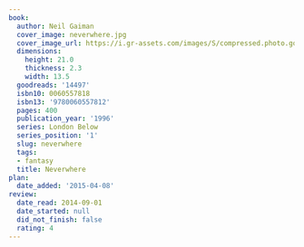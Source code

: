 ```yaml
---
book:
  author: Neil Gaiman
  cover_image: neverwhere.jpg
  cover_image_url: https://i.gr-assets.com/images/S/compressed.photo.goodreads.com/books/1348747943l/14497._SX98_.jpg
  dimensions:
    height: 21.0
    thickness: 2.3
    width: 13.5
  goodreads: '14497'
  isbn10: 0060557818
  isbn13: '9780060557812'
  pages: 400
  publication_year: '1996'
  series: London Below
  series_position: '1'
  slug: neverwhere
  tags:
  - fantasy
  title: Neverwhere
plan:
  date_added: '2015-04-08'
review:
  date_read: 2014-09-01
  date_started: null
  did_not_finish: false
  rating: 4
---
```

